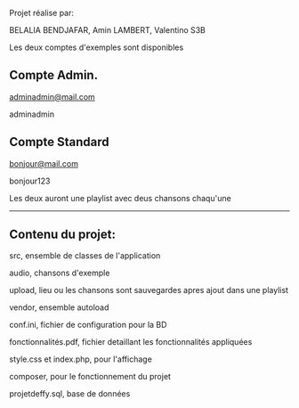 Projet réalise par:

BELALIA BENDJAFAR, Amin
LAMBERT, Valentino
S3B

Les deux comptes d'exemples sont disponibles

Compte Admin.
-------------------
adminadmin@mail.com

adminadmin

Compte Standard
---------
bonjour@mail.com

bonjour123

Les deux auront une playlist avec deus chansons chaqu'une

----------------------------------------------------------

Contenu du projet:
------------------
src, ensemble de classes de l'application

audio, chansons d'exemple

upload, lieu ou les chansons sont sauvegardes apres ajout dans une playlist

vendor, ensemble autoload

conf.ini, fichier de configuration pour la BD

fonctionnalités.pdf, fichier detaillant les fonctionnalités appliquées

style.css et index.php, pour l'affichage

composer, pour le fonctionnement du projet

projetdeffy.sql, base de données
